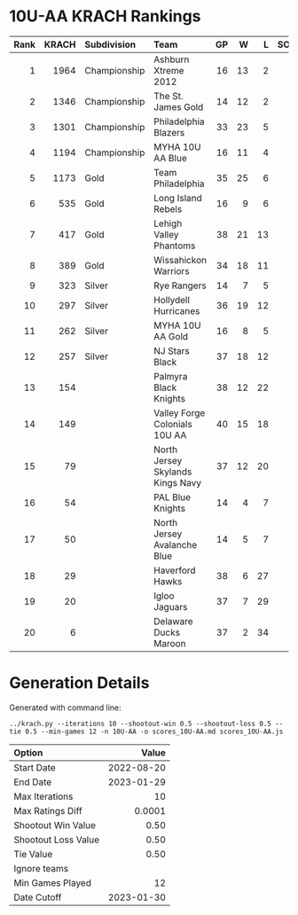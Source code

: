 # 10U-AA KRACH Rankings
Rank|KRACH|Subdivision|Team|GP|W|L|SOW|SOL|T|SoS
---:|---:|:---|:---|---:|---:|---:|---:|---:|---:|---:
1|1964|Championship|Ashburn Xtreme 2012|16|13|2|0|1|0|617
2|1346|Championship|The St. James Gold|14|12|2|0|0|0|347
3|1301|Championship|Philadelphia Blazers|33|23|5|4|1|0|600
4|1194|Championship|MYHA 10U AA Blue|16|11|4|1|0|0|642
5|1173|Gold|Team Philadelphia|35|25|6|2|2|0|578
6|535|Gold|Long Island Rebels|16|9|6|0|1|0|590
7|417|Gold|Lehigh Valley Phantoms|38|21|13|1|3|0|464
8|389|Gold|Wissahickon Warriors|34|18|11|3|2|0|500
9|323|Silver|Rye Rangers|14|7|5|1|1|0|505
10|297|Silver|Hollydell Hurricanes|36|19|12|3|2|0|357
11|262|Silver|MYHA 10U AA Gold|16|8|5|0|3|0|310
12|257|Silver|NJ Stars Black|37|18|12|3|4|0|335
13|154||Palmyra Black Knights|38|12|22|2|2|0|615
14|149||Valley Forge Colonials 10U AA|40|15|18|3|4|0|392
15|79||North Jersey Skylands Kings Navy|37|12|20|4|1|0|289
16|54||PAL Blue Knights|14|4|7|2|1|0|321
17|50||North Jersey Avalanche Blue|14|5|7|1|1|0|131
18|29||Haverford Hawks|38|6|27|2|3|0|399
19|20||Igloo Jaguars|37|7|29|1|0|0|246
20|6||Delaware Ducks Maroon|37|2|34|0|1|0|311
# Generation Details

Generated with command line:
```
../krach.py --iterations 10 --shootout-win 0.5 --shootout-loss 0.5 --tie 0.5 --min-games 12 -n 10U-AA -o scores_10U-AA.md scores_10U-AA.js
```

| Option | Value |
| :----- | ----: |
| Start Date | 2022-08-20 |
| End Date | 2023-01-29 |
| Max Iterations | 10 |
| Max Ratings Diff | 0.0001 |
| Shootout Win Value | 0.50 |
| Shootout Loss Value | 0.50 |
| Tie Value | 0.50 |
| Ignore teams |  |
| Min Games Played | 12 |
| Date Cutoff | 2023-01-30 |

